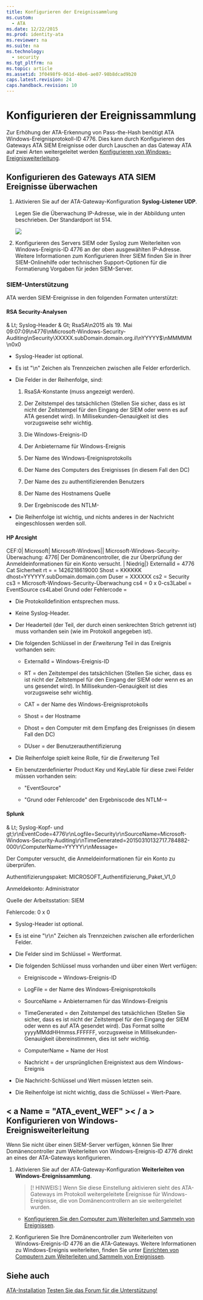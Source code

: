 ```yaml
---
title: Konfigurieren der Ereignissammlung
ms.custom: 
  - ATA
ms.date: 12/22/2015
ms.prod: identity-ata
ms.reviewer: na
ms.suite: na
ms.technology: 
  - security
ms.tgt_pltfrm: na
ms.topic: article
ms.assetid: 3f0498f9-061d-40e6-ae07-98b8dcad9b20
caps.latest.revision: 24
caps.handback.revision: 10
---
```

# Konfigurieren der Ereignissammlung
Zur Erhöhung der ATA-Erkennung von Pass-the-Hash benötigt ATA Windows-Ereignisprotokoll-ID 4776. Dies kann durch Konfigurieren des Gateways ATA SIEM Ereignisse oder durch Lauschen an das Gateway ATA auf zwei Arten weitergeleitet werden [Konfigurieren von Windows-Ereignisweiterleitung](#ATA_event_WEF).


## Konfigurieren des Gateways ATA SIEM Ereignisse überwachen

1. Aktivieren Sie auf der ATA-Gateway-Konfiguration **Syslog-Listener UDP**.

    Legen Sie die Überwachung IP-Adresse, wie in der Abbildung unten beschrieben. Der Standardport ist 514.

    ![](/Image/ATA+enable+siem+forward+events.png)

2. Konfigurieren des Servers SIEM oder Syslog zum Weiterleiten von Windows-Ereignis-ID 4776 an der oben ausgewählten IP-Adresse. Weitere Informationen zum Konfigurieren Ihrer SIEM finden Sie in Ihrer SIEM-Onlinehilfe oder technischen Support-Optionen für die Formatierung Vorgaben für jeden SIEM-Server.


### SIEM-Unterstützung

ATA werden SIEM-Ereignisse in den folgenden Formaten unterstützt:


#### RSA Security-Analysen

& Lt; Syslog-Header & Gt; RsaSA\n2015 als 19. Mai 09:07:09\n4776\nMicrosoft-Windows-Security-Auditing\nSecurity\XXXXX.subDomain.domain.org.il\nYYYYY$\nMMMMM \n0x0


- Syslog-Header ist optional.

- Es ist "\n" Zeichen als Trennzeichen zwischen alle Felder erforderlich.

- Die Felder in der Reihenfolge, sind:
    
    1. RsaSA-Konstante (muss angezeigt werden).

    2. Der Zeitstempel des tatsächlichen (Stellen Sie sicher, dass es ist nicht der Zeitstempel für den Eingang der SIEM oder wenn es auf ATA gesendet wird). In Millisekunden-Genauigkeit ist dies vorzugsweise sehr wichtig.

    3. Die Windows-Ereignis-ID

    4. Der Anbietername für Windows-Ereignis

    5. Der Name des Windows-Ereignisprotokolls

    6. Der Name des Computers des Ereignisses (in diesem Fall den DC)

    7. Der Name des zu authentifizierenden Benutzers

    8. Der Name des Hostnamens Quelle

    9. Der Ergebniscode des NTLM-

- Die Reihenfolge ist wichtig, und nichts anderes in der Nachricht eingeschlossen werden soll.


#### HP Arcsight

CEF:0| Microsoft| Microsoft-Windows|| Microsoft-Windows-Security-Überwachung: 4776| Der Domänencontroller, die zur Überprüfung der Anmeldeinformationen für ein Konto versucht. | Niedrig|} ExternalId = 4776 Cat Sicherheit rt = = 1426218619000 Shost = KKKKKK dhost=YYYYYY.subDomain.domain.com Duser = XXXXXX cs2 = Security cs3 = Microsoft-Windows-Security-Überwachung cs4 = 0 x 0-cs3Label = EventSource cs4Label Grund oder Fehlercode =


- Die Protokolldefinition entsprechen muss.

- Keine Syslog-Header.

- Der Headerteil (der Teil, der durch einen senkrechten Strich getrennt ist) muss vorhanden sein (wie im Protokoll angegeben ist).

- Die folgenden Schlüssel in der _Erweiterung_ Teil in das Ereignis vorhanden sein:
    
    - ExternalId = Windows-Ereignis-ID

    - RT = den Zeitstempel des tatsächlichen (Stellen Sie sicher, dass es ist nicht der Zeitstempel für den Eingang der SIEM oder wenn es an uns gesendet wird). In Millisekunden-Genauigkeit ist dies vorzugsweise sehr wichtig.

    - CAT = der Name des Windows-Ereignisprotokolls

    - Shost = der Hostname

    - Dhost = den Computer mit dem Empfang des Ereignisses (in diesem Fall den DC)

    - DUser = der Benutzerauthentifizierung

- Die Reihenfolge spielt keine Rolle, für die _Erweiterung_ Teil

- Ein benutzerdefinierter Product Key und KeyLable für diese zwei Felder müssen vorhanden sein:
    
    - "EventSource"

    - "Grund oder Fehlercode" den Ergebniscode des NTLM-=


#### Splunk

& Lt; Syslog-Kopf- und gt;\r\nEventCode=4776\r\nLogfile=Security\r\nSourceName=Microsoft-Windows-Security-Auditing\r\nTimeGenerated=20150310132717.784882-000\r\ComputerName=YYYYY\r\nMessage=

Der Computer versucht, die Anmeldeinformationen für ein Konto zu überprüfen.

Authentifizierungspaket: MICROSOFT_Authentifizierung_Paket_V1_0

Anmeldekonto: Administrator

Quelle der Arbeitsstation: SIEM

Fehlercode: 0 x 0


- Syslog-Header ist optional.

- Es ist eine "\r\n" Zeichen als Trennzeichen zwischen alle erforderlichen Felder.

- Die Felder sind im Schlüssel = Wertformat.

- Die folgenden Schlüssel muss vorhanden und über einen Wert verfügen:
    
    - Ereigniscode = Windows-Ereignis-ID

    - LogFile = der Name des Windows-Ereignisprotokolls

    - SourceName = Anbieternamen für das Windows-Ereignis

    - TimeGenerated = den Zeitstempel des tatsächlichen (Stellen Sie sicher, dass es ist nicht der Zeitstempel für den Eingang der SIEM oder wenn es auf ATA gesendet wird). Das Format sollte yyyyMMddHHmmss.FFFFFF, vorzugsweise in Millisekunden-Genauigkeit übereinstimmen, dies ist sehr wichtig.

    - ComputerName = Name der Host

    - Nachricht = der ursprünglichen Ereignistext aus dem Windows-Ereignis

- Die Nachricht-Schlüssel und Wert müssen letzten sein.

- Die Reihenfolge ist nicht wichtig, dass die Schlüssel = Wert-Paare.


## < a Name = "ATA_event_WEF" >< / a > Konfigurieren von Windows-Ereignisweiterleitung

Wenn Sie nicht über einen SIEM-Server verfügen, können Sie Ihrer Domänencontroller zum Weiterleiten von Windows-Ereignis-ID 4776 direkt an eines der ATA-Gateways konfigurieren.


1. Aktivieren Sie auf der ATA-Gateway-Konfiguration **Weiterleiten von Windows-Ereignissammlung**.

    > [! HINWEIS:]
    > Wenn Sie diese Einstellung aktivieren sieht des ATA-Gateways im Protokoll weitergeleitete Ereignisse für Windows-Ereignisse, die von Domänencontrollern an sie weitergeleitet wurden.
    
    - [Konfigurieren Sie den Computer zum Weiterleiten und Sammeln von Ereignissen](https://technet.microsoft.com/en-us/library/cc748890).

2. Konfigurieren Sie Ihre Domänencontroller zum Weiterleiten von Windows-Ereignis-ID 4776 an die ATA-Gateways. Weitere Informationen zu Windows-Ereignis weiterleiten, finden Sie unter [Einrichten von Computern zum Weiterleiten und Sammeln von Ereignissen](https://technet.microsoft.com/en-us/library/cc748890).


## Siehe auch

[ATA-Installation](/Topic/ATA+Installation.md)
[Testen Sie das Forum für die Unterstützung!](https://social.technet.microsoft.com/Forums/security/en-US/home?forum=mata)






